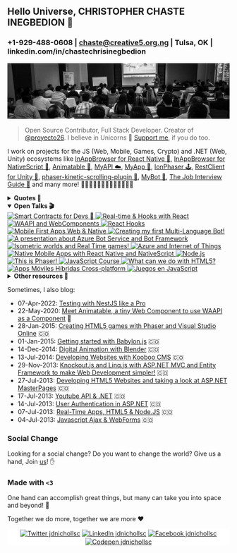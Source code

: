 ## Hello Universe, CHRISTOPHER CHASTE INEGBEDION 👋
### +1-929-488-0608 | chaste@creative5.org.ng | Tulsa, OK | linkedin.com/in/chastechrisinegbedion


![GitHub Profile](https://github.com/jdnichollsc/jdnichollsc/blob/master/profile.jpeg?raw=true)
> Open Source Contributor, Full Stack Developer. Creator of [@proyecto26](https://github.com/proyecto26). I believe in Unicorns 🦄 [Support me](https://github.com/sponsors/jdnichollsc), if you do too.

I work on projects for the JS (Web, Mobile, Games, Crypto) and .NET (Web, Unity) ecosystems like [InAppBrowser for React Native 📱](https://github.com/proyecto26/react-native-inappbrowser), [InAppBrowser for NativeScript 📱](https://github.com/proyecto26/nativescript-inappbrowser), [Animatable 💫](https://github.com/proyecto26/animatable-component), [MyAPI ☁️](https://github.com/proyecto26/MyAPI), [MyApp 🤳](https://github.com/proyecto26/MyApp), [IonPhaser 🕹️](https://github.com/proyecto26/ion-phaser), [RestClient for Unity 🤘](https://github.com/proyecto26/RestClient), [phaser-kinetic-scrolling-plugin 🎥](https://github.com/proyecto26/Phaser-Kinetic-Scrolling-Plugin), [MyBot 🤖](https://github.com/proyecto26/MyBot), [The Job Interview Guide 💼](https://github.com/proyecto26/TheJobInterviewGuide) and many more! 🍭🍬🍫🍦🍩🥧🍨🍰🍪🧁🍯🍧🍮

<details>
  <summary><b>Quotes 📝</b></summary>

- 🌱 To be, or not to be, that's not the dilemma... Let it be!
- 🌌 The universe is order from chaos, a beautiful contradiction
- 🌎 Our comfort zone is the Earth
- 🐛 Anyone who doesn't use GitHub for inspiration is doomed to repeat the same mistakes
- 🥟 Something better than empanadas? The tickles
- 👯 Blood makes us relatives but our feelings make us a Family
- 💬 You cannot help someone who doesn't want to be helped
- 🏫 A world that doesn't care about the education of people, so people don't care about the world...
- 🧠 You are not wise because of the amount of things you say, but because of the amount of things that you keep quiet
- 🤔 When you think that the world is a lonely place, remember that you will always have yourself and it is really the only thing you need to be happy
- 💫 Sometimes the world is not ready for us... sometimes we are ahead of our times, and that is good, because it means that we are the change we want to see in the world.
- 🙏 Muchas personas han pasado por mi vida al tratar de encontrar algo especial afuera, y realmente me alegra porque me han permitido darme cuenta lo especial que soy, de que soy alguien que ve lo que otros no, y no tengo que vivir al modo que otros quieran, sino al que me haga realmente feliz, vivir para mi... así que vive tu vida y sé feliz, porque no tienes que ajustarte a nadie más que a ti mismo!
- 🔭 Para otros los errores de uno pueden parecer estúpidos, y más porque la mayoría juzga con lo que ve a primera vista, pero no hay diamante perfecto que se haya hecho sin tenerse que haber pulido bastante primero, es por eso que cagarla es bueno si aprendes de tus errores de manera temprana, si forjas unas bases solidas para luego crecer hasta donde te lo propongas, porque en cambio hay gente en la vida que cree que lo ha hecho todo perfecto, a su modo, que sus acciones no contemplan errores, y la mayoría no llegan a tener un gran propósito e impacto en la vida de otros. Aveces tienes que ser ese ejemplo, el que más ha sufrido, el que más ha caído pero que te has levantado de nuevo con la ayuda de Dios, para ser quien le enseñe a todos algo que no habían visto, sin soberbia y con la humildad de saber todo lo que te costó para llegar a donde te encuentras... así que mira con otros ojos, no te deprimas por el ahora que es temporal, concentra tus ojos en el futuro porque para eso tienes tiempo, para descubrir hasta donde podrás llegar y el impacto que tendrás en la vida de los demás, porque al final somos una pequeña luz en toda este basta oscuridad llamada **Universo**.
</details>

<details open>
  <summary><b>Open Talks 🎬</b></summary>

  <a href="https://github.com/anamiqbal95/Disaster-Tweet-Prediction">
    <img alt="Smart Contracts for Devs 📜" src="https://github.com/anamiqbal95/Disaster-Tweet-Prediction" width="150">
  </a>
  <a href="https://slides.com/juandavidnicholls/realtime-hooks-react">
    <img alt="Real-time & Hooks with React" src="https://github.com/anamiqbal95/Disaster-Tweet-Prediction" width="150">
  </a>
  <a href="https://slides.com/juandavidnicholls/waapi-webcomponents">
    <img alt="WAAPI and WebComponents" src="https://s3.amazonaws.com/media-p.slid.es/thumbnails/7250847ce78fe7bdc5d917ff57eab712/thumb.jpg?1597894296" width="150">
  </a>
  <a href="https://slides.com/juandavidnicholls/react-hooks">
    <img alt="React Hooks" src="https://s3.amazonaws.com/media-p.slid.es/thumbnails/77e61269d16cc9e49a4d76c13bcf6d56/thumb.jpg?1598320825" width="150">
  </a>
  <a href="https://slides.com/juandavidnicholls/mobile-first-apps-web-native">
    <img alt="Mobile First Apps Web & Native" src="https://s3.amazonaws.com/media-p.slid.es/thumbnails/f168eef141c669b85629fb6665d9bd52/thumb.jpg?1603807477" width="150">
  </a>
  <a href="https://slides.com/juandavidnicholls/my-bot">
    <img alt="Creating my first Multi-Language Bot!" src="https://s3.amazonaws.com/media-p.slid.es/thumbnails/6243a9c19a6c5cf561dd708a3b514f85/thumb.jpg?1603807958" width="150">
  </a>
  <a href="https://slides.com/juandavidnicholls/bot-framework">
    <img alt="A presentation about Azure Bot Service and Bot Framework" src="https://s3.amazonaws.com/media-p.slid.es/thumbnails/cccc16e04aa7a002cba1050d2d7e47b9/thumb.jpg?1603808271" width="150">
  </a>
  <a href="https://slides.com/juandavidnicholls/phaser-workshop">
    <img alt="Isometric worlds and Real Time games!" src="https://s3.amazonaws.com/media-p.slid.es/thumbnails/9fbc37b2353def9514bffa2c55775d07/thumb.jpg?1603774939" width="150">
  </a>
  <a href="https://slides.com/juandavidnicholls/azure-iot">
    <img alt="Azure and Internet of Things" src="https://s3.amazonaws.com/media-p.slid.es/thumbnails/1b1f956bd57a99cefb1cb08cb955780a/thumb.jpg?1603808687" width="150">
  </a>
  <a href="https://slides.com/juandavidnicholls/native-mobile-apps">
    <img alt="Native Mobile Apps with React Native and NativeScript" src="https://s3.amazonaws.com/media-p.slid.es/thumbnails/15b76b9403034220565c9f06b3204722/thumb.jpg?1561509127" width="150">
  </a>
  <a href="https://slides.com/juandavidnicholls/node-js">
    <img alt="Node.js" src="https://s3.amazonaws.com/media-p.slid.es/thumbnails/7c4234a7434d7fba33ec1ad7ebc6c34b/thumb.jpg?1603775068" width="150">
  </a>
  <a href="https://slides.com/juandavidnicholls/phaser">
    <img alt="This is Phaser!" src="img/phaser.png" width="150">
  </a>
  <a href="https://slides.com/juandavidnicholls/javascript">
    <img alt="JavaScript Course" src="https://s3.amazonaws.com/media-p.slid.es/thumbnails/a5f43392a4532dc9c14561c91973efe6/thumb.jpg?1603775441" width="150">
  </a>
  <a href="https://slides.com/juandavidnicholls/html5">
    <img alt="What can we do with HTML5?" src="https://s3.amazonaws.com/media-p.slid.es/thumbnails/91fc0267e4da0c8b012bd7ae0f834ba1/thumb.jpg?1603775550" width="150">
  </a>
  <a href="https://slides.com/juandavidnicholls/apps-moviles">
    <img alt="Apps Móviles Híbridas Cross-platform" src="https://s3.amazonaws.com/media-p.slid.es/thumbnails/f80c8bf02845a9205bb0c0e93820abbe/thumb.jpg?1603652025" width="150">
  </a>
  <a href="https://slides.com/juandavidnicholls/juegos-en-javascript">
    <img alt="Juegos en JavaScript" src="https://s3.amazonaws.com/media-p.slid.es/thumbnails/juandavidnicholls/f07587/juegos-en-javascript.jpg" width="150">
  </a>
</details>

<details>
  <summary><b>Other resources 🍬</b></summary>
  
  - [The Job Interview Guide](https://gist.github.com/jdnichollsc/b9bedff406b54c3ae2cd651512683b51).
  - [ALM (Application lifecycle management)](https://1drv.ms/p/s!AuuT0nlcIqEUyBqk3-ueD4-0z2do).
  - [Creación de aplicaciones Web utilizando las últimas tecnologías con ASP.NET](https://1drv.ms/p/s!AuuT0nlcIqEUzxmAd40bYha56FV3).
  - [Aplicaciones en Facebook con ASP.NET MVC, Entity Framework y Facebook SDK](https://1drv.ms/p/s!AuuT0nlcIqEUjRi32ZZvlOpHE_B-).
</details>

Sometimes, I also blog:
- 07-Apr-2022: [Testing with NestJS like a Pro](https://dev.to/jdnichollsc/testing-with-nestjs-like-a-pro-3i2b)
- 22-May-2020: [Meet Animatable, a tiny Web Component to use WAAPI as a Component](https://dev.to/jdnichollsc/meet-animatable-a-tiny-web-component-to-use-web-animations-api-as-a-component-1glh) 💫
- 28-Jan-2015: [Creating HTML5 games with Phaser and Visual Studio Online](http://www.nicholls.co/blog/post/Creando-Juegos-HTML5-con-Phaser-en-Monaco) 🇨🇴
- 01-Jan-2015: [Getting started with Babylon.js](http://www.nicholls.co/blog/post/Iniciando-con-Babylonjs) 🇨🇴
- 14-Dec-2014: [Digital Animation with Blender](http://www.nicholls.co/blog/post/Animacion-Digital-con-Blender) 🇨🇴
- 13-Jul-2014: [Developing Websites with Kooboo CMS](http://www.nicholls.co/blog/post/Desarrollando-Sitios-Web-Administrables-con-Kooboo-CMS) 🇨🇴
- 29-Nov-2013: [Knockout.js and Linq.js with ASP.NET MVC and Entity Framework to make Web Development simpler!](ckoutjs-y-Linqjs-con-ASPNET-MVC-y-Entity-Framework-para-hacer-nuestros-Desarrollos-Web-mucho-mas-simples!) 🇨🇴
- 27-Jul-2013: [Developing HTML5 Websites and taking a look at ASP.NET MasterPages](http://www.nicholls.co/blog/post/Desarrollando-organizadamente-con-MasterPages) 🇨🇴
- 17-Jul-2013: [Youtube API & .NET](http://www.nicholls.co/blog/post/Youtube-API-y-NET) 🇨🇴
- 14-Jul-2013: [User Authentication in ASP.NET](http://www.nicholls.co/blog/post/Autenticacion-de-Usuarios-en-ASPNET) 🇨🇴
- 07-Jul-2013: [Real-Time Apps, HTML5 & Node.JS](http://www.nicholls.co/blog/post/Aplicaciones-en-Tiempo-Real-HTML5-y-NodeJS) 🇨🇴
- 04-Jul-2013: [Javascript Ajax & WebForms](http://www.nicholls.co/blog/post/Javascript-Ajax-y-WebForms) 🇨🇴

### Social Change
Looking for a social change? Do you want to change the world? Give us a hand, Join [us](https://github.com/proyecto26/social-change)! ✋

### Made with `<3`
One hand can accomplish great things, but many can take you into space and beyond! 🌌

Together we do more, together we are more ❤️
<!--
**jdnichollsc/jdnichollsc** is a ✨ _special_ ✨ repository because its `README.md` (this file) appears on your GitHub profile.

Here are some ideas to get you started:

- 🔭 I’m currently working on ...
- 🌱 I’m currently learning ...
- 👯 I’m looking to collaborate on ...
- 🤔 I’m looking for help with ...
- 💬 Ask me about ...
- 📫 How to reach me: ...
- 😄 Pronouns: ...
- ⚡ Fun fact: ...
-->

<p align="center" style="background-color:white">
<a href="https://twitter.com/jdnichollsc" target="blank"><img align="center" src="https://cdn.jsdelivr.net/npm/simple-icons@3.0.1/icons/twitter.svg" alt="Twitter jdnichollsc" height="30" width="30" /></a>
<a href="https://linkedin.com/in/jdnichollsc" target="blank"><img align="center" src="https://cdn.jsdelivr.net/npm/simple-icons@3.0.1/icons/linkedin.svg" alt="LinkedIn jdnichollsc" height="30" width="30" /></a>
<a href="https://fb.com/jdnichollsc" target="blank"><img align="center" src="https://cdn.jsdelivr.net/npm/simple-icons@3.0.1/icons/facebook.svg" alt="Facebook jdnichollsc" height="30" width="30" /></a>
<a href="https://www.codepen.io/jdnichollsc" target="blank"><img align="center" src="https://cdn.jsdelivr.net/npm/simple-icons@3.0.1/icons/codepen.svg" alt="Codepen jdnichollsc" height="30" width="30" /></a>
</p>
